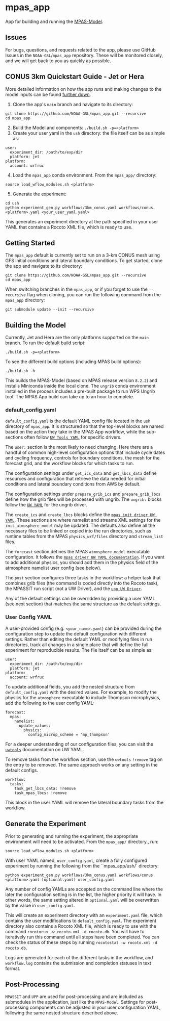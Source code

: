 # mpas_app
App for building and running the [MPAS-Model](https://github.com/NOAA-GSL/MPAS-Model).

## Issues

For bugs, questions, and requests related to the app, please use GitHub Issues in the `NOAA-GSL`/`mpas_app` repository.  These will be monitored closely, and we will get back to you as quickly as possible. 

## CONUS 3km Quickstart Guide - Jet or Hera

More detailed information on how the app runs and making changes to the model inputs can be found [further down](#getting-started).

1. Clone the app's `main` branch and navigate to its directory:
```
git clone https://github.com/NOAA-GSL/mpas_app.git --recursive
cd mpas_app
```
2. Build the Model and components: `./build.sh -p=<platform>`
3. Create your user yaml in the `ush` directory: the file itself can be as simple as:
```
user:
  experiment_dir: /path/to/exp/dir
  platform: jet
platform:
  account: wrfruc
```
4. Load the `mpas_app` conda environment. From the `mpas_app/` directory:
```
source load_wflow_modules.sh <platform>
```
5. Generate the experiment: 
```
cd ush
python experiment_gen.py workflows/3km_conus.yaml workflows/conus.<platform>.yaml <your_user_yaml.yaml>
```
This generates an experiment directory at the path specified in your user YAML that contains a Rocoto XML file, which is ready to use.

## Getting Started

The `mpas_app` default is currently set to run on a 3-km CONUS mesh using GFS initial conditions and lateral boundary conditions.  To get started, clone the app and navigate to its directory:

```
git clone https://github.com/NOAA-GSL/mpas_app.git --recursive
cd mpas_app
```

When switching branches in the `mpas_app`, or if you forget to use the `--recursive` flag when cloning, you can run the following command from the `mpas_app` directory:

```
git submodule update --init --recursive
```


## Building the Model

Currently, Jet and Hera are the only platforms supported on the `main` branch.  To run the default build script:

`./build.sh -p=<platform>`

To see the different build options (including MPAS build options):

`./build.sh -h`

This builds the MPAS-Model (based on MPAS release version `8.2.2`) and installs Miniconda inside the local clone.  The `ungrib` conda environment installed in the process includes a pre-built package to run WPS Ungrib tool.  The MPAS App build can take up to an hour to complete.

### default_config.yaml

`default_config.yaml` is the default YAML config file located in the `ush` directory of `mpas_app`. It is structured so that the top-level blocks are named based on the action they take in the MPAS App workflow, while the sub-sections often follow [`UW Tools YAML`](https://uwtools.readthedocs.io/en/main/sections/user_guide/yaml/components/index.html) for specific drivers.

The `user:` section is the most likely to need changing. Here there are a handful of common high-level configuration options that include cycle dates and cycling frequency, controls for boundary conditions, the mesh for the forecast grid, and the workflow blocks for which tasks to run.

The configuration settings under `get_ics_data` and `get_lbcs_data` define resources and configuration that retrieve the data needed for initial conditions and lateral boundary conditions from AWS by default.

The configuration settings under `prepare_grib_ics` and `prepare_grib_lbcs` define how the grib files will be processed with ungrib. The `ungrib:` blocks follow the [`UW YAML`](https://uwtools.readthedocs.io/en/main/sections/user_guide/yaml/components/ungrib.html) for the ungrib driver.

The `create_ics` and `create_lbcs` blocks define the [`mpas_init driver UW YAML`](https://uwtools.readthedocs.io/en/main/sections/user_guide/yaml/components/mpas_init.html). These sections are where namelist and streams XML settings for the `init_atmosphere_model` may be updated. The defaults also define all the necessary files to be linked or copied into the run directories, such as runtime tables from the MPAS `physics_wrf/files` directory and `stream_list` files.


The `forecast` section defines the MPAS `atmosphere_model` executable configuration. It follows the [`mpas driver UW YAML documentation`](https://uwtools.readthedocs.io/en/main/sections/user_guide/yaml/components/mpas_init.html).  If you want to add additional physics, you should add them in the physics field of the atmosphere namelist user config (see below).

The `post` section configures three tasks in the workflow: a helper task that combines grib files (the command is coded directly into the Rocoto task), the MPASSIT run script (not a UW Driver), and the [`upp UW Driver`](https://uwtools.readthedocs.io/en/main/sections/user_guide/yaml/components/upp.html).

Any of the default settings can be overridden by providing a user YAML (see next section) that matches the same structure as the default settings.


### User Config YAML

A user-provided config (e.g. `<your_name>.yaml`) can be provided during the configuration step to update the default configuration with different settings.  Rather than editing the default YAML or modifying files in run directories, track all changes in a single place that will define the full experiment for reproducible results.  The file itself can be as simple as:
```
user:
  experiment_dir: /path/to/exp/dir
  platform: jet
platform:
  account: wrfruc
```
To update additional fields, you add the nested structure from `default_config.yaml` with the desired values.  For example, to modify the physics for the `atmosphere` executable to include Thompson microphysics, add the following to the user config YAML:
```
forecast:
  mpas:
    namelist:
      update_values:
        physics:
          config_microp_scheme = 'mp_thompson'
```
For a deeper understanding of our configuration files, you can visit the [`uwtools`](https://uwtools.readthedocs.io/en/main/sections/user_guide/yaml/index.html) documentation on UW YAML. 

To remove tasks from the workflow section, use the `uwtools` `!remove` tag on the entry to be removed. The same approach works on any setting in the default configs.

```
workflow:
  tasks:
    task_get_lbcs_data: !remove
    task_mpas_lbcs: !remove
```

This block in the user YAML will remove the lateral boundary tasks from the workflow.


## Generate the Experiment

Prior to generating and running the experiment, the appropriate environment will need to be activated. From the `mpas_app/` directory., run:

```
source load_wflow_modules.sh <platform>
```

With user YAML named, `user_config.yaml`, create a fully configured experiment by running the following from the ``mpas_app/ush/` directory:

```
python experiment_gen.py workflows/3km_conus.yaml workflows/conus.<platform>.yaml [optional.yaml] user_config.yaml
```

Any number of config YAMLs are accepted on the command line where the later the configuration setting is in the list, the higher priority it will have. In other words, the same setting altered in `optional.yaml` will be overwritten by the value in `user_config.yaml`.

This will create an experiment directory with an `experiment.yaml` file, which contains the user modifications to `default_config.yaml`.  The experiment directory also contains a Rocoto XML file, which is ready to use with the command `rocotorun -w rocoto.xml -d rocoto.db`. You will have to iteratively run this command until all steps have been completed. You can check the status of these steps by running `rocotostat -w rocoto.xml -d rocoto.db`. 

Logs are generated for each of the different tasks in the workflow, and `workflow.log` contains the submission and completion statuses in text format.

## Post-Processing 

`MPASSIT` and `UPP` are used for post-processing and are included as submodules in the application, just like the `MPAS-Model`. Settings for post-processing components can be adjusted in your user configuration YAML, following the same nested structure described above.
